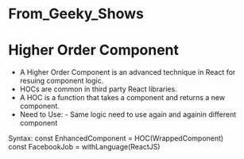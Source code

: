  # From_Geeky_Shows 
 
 
 # Higher Order Component

 - A Higher Order Component is an advanced technique in React for resuing component logic.
 - HOCs are common in third party React libraries.
 - A HOC is a function that takes a component and returns a new component.
 - Need to Use:
        - Same logic need to use again and againin different component  

 Syntax:
  const EnhancedComponent = HOC(WrappedComponent)  
  const FacebookJob = withLanguage(ReactJS)   